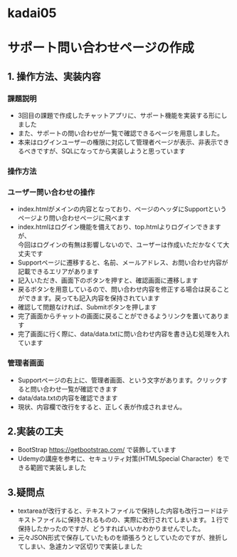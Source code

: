 # kadai05
# サポート問い合わせページの作成

## 1. 操作方法、実装内容

### 課題説明
- 3回目の課題で作成したチャットアプリに、サポート機能を実装する形にしました
- また、サポートの問い合わせが一覧で確認できるページを用意しました。
- 本来はログインユーザーの権限に対応して管理者ページが表示、非表示できるべきですが、SQLになってから実装しようと思っています

### 操作方法
### ユーザー問い合わせの操作
- index.htmlがメインの内容となっており、ページのヘッダにSupportというページより問い合わせページに飛べます
- index.htmlはログイン機能を備えており、top.htmlよりログインできますが、<br>
  今回はログインの有無は影響しないので、ユーザーは作成いただかなくて大丈夫です
- Supportページに遷移すると、名前、メールアドレス、お問い合わせ内容が記載できるエリアがあります
- 記入いただき、画面下のボタンを押すと、確認画面に遷移します
- 戻るボタンを用意しているので、問い合わせ内容を修正する場合は戻ることができます。戻っても記入内容を保持されています
- 確認して問題なければ、Submitボタンを押します
- 完了画面からチャットの画面に戻ることができるようリンクを置いてあります
- 完了画面に行く際に、data/data.txtに問い合わせ内容を書き込む処理を入れています

### 管理者画面
- Supportページの右上に、管理者画面、という文字があります。クリックすると問い合わせ一覧が確認できます
- data/data.txtの内容を確認できます
- 現状、内容欄で改行をすると、正しく表が作成されません。

## 2.実装の工夫
- BootStrap https://getbootstrap.com/ で装飾しています
- Udemyの講座を参考に、セキュリティ対策(HTMLSpecial Character）をできる範囲で実装しました

## 3.疑問点
- textareaが改行すると、テキストファイルで保持した内容も改行コードはテキストファイルに保持されるものの、実際に改行されてしまいます。１行で保持したかったのですが、どうすればいいかわかりませんでした。
- 元々JSON形式で保存していたものを頑張ろうとしていたのですが、挫折してしまい、急遽カンマ区切りで実装しました
